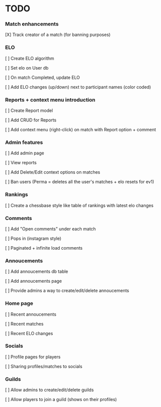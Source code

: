 # TODO

### Match enhancements

[X] Track creator of a match (for banning purposes)

### ELO

[ ] Create ELO algorithm

[ ] Set elo on User db

[ ] On match Completed, update ELO

[ ] Add ELO changes (up/down) next to participant names (color coded)

### Reports + context menu introduction

[ ] Create Report model

[ ] Add CRUD for Reports

[ ] Add context menu (right-click) on match with Report option + comment

### Admin features

[ ] Add admin page

[ ] View reports

[ ] Add Delete/Edit context options on matches

[ ] Ban users (Perma = deletes all the user's matches + elo resets for ev1)

### Rankings

[ ] Create a chessbase style like table of rankings with latest elo changes

### Comments

[ ] Add "Open comments" under each match

[ ] Pops in (instagram style)

[ ] Paginated + infinite load comments

### Annoucements

[ ] Add annoucements db table

[ ] Add annoucements page

[ ] Provide admins a way to create/edit/delete annoucements

### Home page

[ ] Recent annoucements

[ ] Recent matches

[ ] Recent ELO changes

### Socials

[ ] Profile pages for players

[ ] Sharing profiles/matches to socials

### Guilds

[ ] Allow admins to create/edit/delete guilds

[ ] Allow players to join a guild (shows on their profiles)

